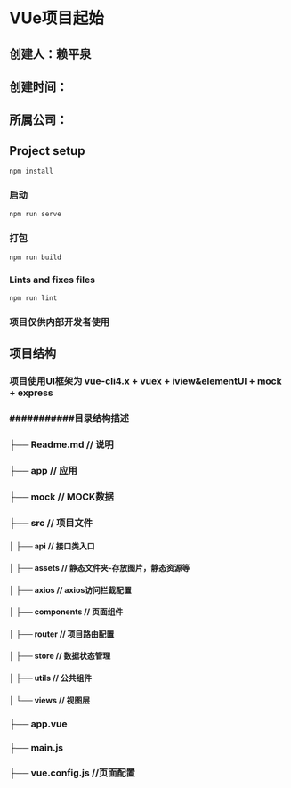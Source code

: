 # VUe项目起始
## 创建人：赖平泉
## 创建时间： 
## 所属公司： 
## Project setup
```
npm install
```

### 启动
```
npm run serve
```

### 打包
```
npm run build
```

### Lints and fixes files
```
npm run lint
```

### 项目仅供内部开发者使用

## 项目结构
### 项目使用UI框架为 vue-cli4.x + vuex + iview&elementUI + mock + express
### ###########目录结构描述
### ├── Readme.md                   // 说明
### ├── app                         // 应用
### ├── mock                        // MOCK数据
### ├── src                         // 项目文件
#### │   ├── api                     // 接口类入口
#### │   ├── assets                  // 静态文件夹-存放图片，静态资源等
#### │   ├── axios                   // axios访问拦截配置
#### │   ├── components              // 页面组件
#### │   ├── router                  // 项目路由配置
#### │   ├── store                   // 数据状态管理
#### │   ├── utils                   // 公共组件
#### │   └── views                   // 视图层
### ├── app.vue
### ├── main.js                     
### ├── vue.config.js               //页面配置
